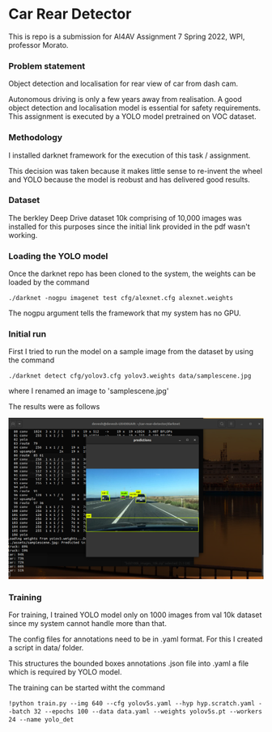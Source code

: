 # Car Rear Detector


This is repo is a submission for AI4AV Assignment 7 Spring 2022, WPI, professor Morato.



### Problem statement

Object detection and localisation for rear view of car from dash cam.

Autonomous driving is only a few years away from realisation. A good object detection and localisation model is essential for safety requirements. This assignment is executed by a YOLO model pretrained on VOC dataset.



### Methodology 

I installed darknet framework for the execution of this task / assignment. 

This decision was taken because it makes little sense to re-invent the wheel and YOLO because the model is reobust and has delivered good results.


### Dataset 

The berkley Deep Drive dataset 10k comprising of 10,000 images was installed for this purposes since the initial link provided in the pdf wasn't working.


### Loading the YOLO model

Once the darknet repo has been cloned to the system, the weights can be loaded by the command

``` 
./darknet -nogpu imagenet test cfg/alexnet.cfg alexnet.weights

```

The nogpu argument tells the framework that my system has no GPU. 


### Initial run

First I tried to run the model on a sample image from the dataset by using the command 


``` 
./darknet detect cfg/yolov3.cfg yolov3.weights data/samplescene.jpg
```

where I renamed an image to 'samplescene.jpg' 

The results were as follows

![sample detect](https://raw.githubusercontent.com/deveshdatwani/car-rear-detector/main/assets/sampledetect.png)

### Training

For training, I trained YOLO model only on 1000 images from val 10k dataset since my system cannot handle more than that. 


The config files for annotations need to be in .yaml format. For this I created a script in data/ folder. 

This structures the bounded boxes annotations .json file into .yaml a file which is required by YOLO model. 

The training can be started witht the command

``` 
!python train.py --img 640 --cfg yolov5s.yaml --hyp hyp.scratch.yaml --batch 32 --epochs 100 --data data.yaml --weights yolov5s.pt --workers 24 --name yolo_det
```
